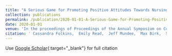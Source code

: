 ```yaml
---
title: "A Serious Game for Promoting Positive Attitudes Towards Nursing Homes Among Youth"
collection: publications
permalink: /publication/2020-01-01-A-Serious-Game-for-Promoting-Positive-Attitudes-Towards-Nursing-Homes-Among-Youth
date: 2020-01-01
venue: 'In the proceedings of Proceedings of the Annual Symposium on Computer-Human Interaction in Play'
citation: ' Cassandra Folkins,  Emily Read,  Jeff Mundee,  Max Birk,  Scott Bateman, &quot;A Serious Game for Promoting Positive Attitudes Towards Nursing Homes Among Youth.&quot; In the proceedings of Proceedings of the Annual Symposium on Computer-Human Interaction in Play, 2020.'
---
```

Use [Google Scholar](https://scholar.google.com/scholar?q=A+Serious+Game+for+Promoting+Positive+Attitudes+Towards+Nursing+Homes+Among+Youth){:target="_blank"} for full citation